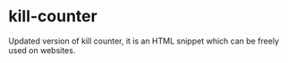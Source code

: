 # kill-counter
Updated version of kill counter, it is an HTML snippet which can be freely used on websites.
